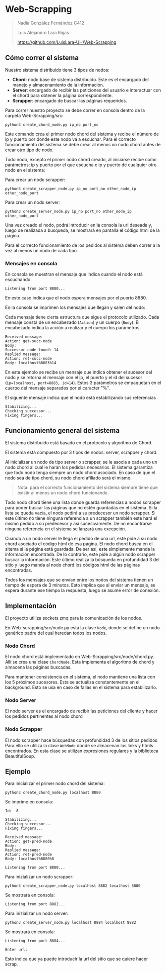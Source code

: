 # Web-Scrapping
> Nadia González Fernández C412
>
> Luis Alejandro Lara Rojas
>
> https://github.com/LuisLara-UH/Web-Scrapping
## Cómo correr el sistema

Nuestro sistema distribuido tiene 3 tipos de nodos:


- **Chord**: nodo base de sistema distribuido. Este es el encargado del manejo y almacenamiento de la información.
- **Server**: encargado de recibir las peticiones del usuario e interactuar con el chord para obtener la página correspondiente.
- **Scrapper**: encargado de buscar las páginas requeridos.

Para correr nuestro proyecto se debe correr en consola dentro de la carpeta Web-Scrapping/src:

````
python3 create_chord_node.py ip_no port_no
````

Este comando crea el primer nodo chord del sistema y recibe el número de ip y puerto por donde este nodo va a escuchar. Para el correcto funcionamiento del sistema se debe crear al menos un nodo chord antes de crear otro tipo de nodo.

Todo nodo, excepto el primer nodo chord creado, al iniciarse recibe como parámetros: ip y puerto por el que escucha e ip y puerto de cualquier otro nodo en el sistema:

Para crear un nodo scrapper:
```
python3 create_scrapper_node.py ip_no port_no other_node_ip other_node_port
```

Para crear un nodo server:
```
python3 create_server_node.py ip_no port_no other_node_ip other_node_port
```

Una vez creado el nodo, podrá introducir en la consola la url deseada y, luego de realizada a busqueda, se mostrará en pantalla el código html de la página.

Para el correcto funcionamiento de los pedidos al sistema deben correr a la vez al menos un nodo de cada tipo.

### Mensajes en consola

En consola se muestran el mensaje que indica cuando el nodo está escuchando:
```
Listening from port 8880...
```
En este caso indica que el nodo espera mensajes por el puerto 8880.

En la consola se imprimen los mensajes que llegan y salen del nodo:

Cada mensaje tiene cierta estructura que sigue el protocolo utilizado. Cada mensaje consta de un encabezado (`Action`) y un cuerpo (`Body`). 
El  encabezado indica la acción a realizar y el cuerpo los parámetros.
```
Received message:
Action: get-succ-node
Body:
Successor node found: 14
Replied message:
Action: ret-succ-node
Body: localhost%8883%14
```

En este ejemplo se recibe un mensaje que indica obtener el sucesor del nodo y se retorna el mensaje con el ip, el puerto y el id del sucesor (`ip=localhost, port=8883, id=14`). Estos 3 parámetros se empaquetan en el cuerpo del mensaje separados por el caracter "%".

El siguente mensaje indica que el nodo está estabilizando sus referencias

```
Stabilizing...
Checking successor...
Fixing fingers...
```

## Funcionamiento general del sistema

El sistema distribuido está basado en el protocolo y algoritmo de Chord.

El sistema está compuesto por 3 tipos de nodos: server, scrapper y chord. 

Al inicializar un nodo de tipo server o scrapper, se le asocia a cada uno un nodo chord al cual le harán los pedidos necesarios. El sistema garantiza que todo nodo tenga siempre un nodo chord asociado. En caso de que el nodo sea de tipo chord, su nodo chord afiliado será el mismo. 

> Nota: para el correcto funcionamiento del sistema siempre tiene que existir al menos un nodo chord funcionando.

Todo nodo chord tiene una lista donde guarda referencias a nodos scrapper para poder buscar las páginas que no estén guardadas en el sistema. Si la lista se queda vacía, el nodo pedirá a su predecesor un nodo scrapper. Si este último no tiene ninguna referencia a un scrapper también este hará el mismo pedido a su predecesor y así sucesivamente. De no encontrarse ninguna referencia en el sistema se lanzará una excepción.

Cuando a un nodo server le llega el pedido de una url, este pide a su nodo chord asociado el código html de esa página. El nodo chord busca en el sitema si la página está guardada. De ser así, este simplemente manda la información encontrada. De lo contrario, este pide a algún nodo scrapper buscar la información. Este último realiza la búsqueda en profundidad 3 del sitio y luego manda al nodo chord los códigos html de las páginas encontradas.


Todos los mensajes que se envían  entre los nodos del sistema tienen un tiempo de espera de 3 mínutos. Esto implica que al enviar un mensaje, se espera durante ese tiempo la respuesta, luego se asume error de conexión.

## Implementación

El proyecto utiliza sockets zmq para la comunicación de los nodos. 

En Web-scrapping/src/node.py está la clase `Node`, donde se define un nodo genérico padre del cual heredan todos los nodos. 

### Nodo Chord

El nodo chord está implementado en Web-Scrapping/src/node/chord.py. Allí se crea una clase `ChordNode`. Esta implementa el algoritmo de chord y almacena las páginas buscadas. 

Para mantener consistencia en el sistema, el nodo mantiene una lista con los 5 próximos sucesores. Esta se actualiza constantemente en el background. Esto se usa en caso de fallas en el sistema para estabilizarlo. 

### Nodo Server 

El nodo server es el encargado de recibir las peticiones del cliente y hacer los pedidos pertinentes al nodo chord

### Nodo Scrapper

El nodo scrapper hace búsquedas con profundidad 3 de los sitios pedidos. Para ello se utiliza la clase `WebNode` donde se almacenan los links y htmls encontrados. En esta clase se utilizan expresiones regulares y la biblioteca BeautifulSoup.

## Ejemplo

Para inicializar el primer nodo chord del sistema:
```
python3 create_chord_node.py localhost 8880
```

Se imprime en consola:
```
Id:  8

Stabilizing...
Checking successor...
Fixing fingers...

Received message:
Action: get-pred-node
Body:
Replied message:
Action: ret-pred-node
Body: localhost%8880%8

Listening from port 8880...
```

Para inizializar un nodo scrapper:
```
python3 create_scrapper_node.py localhost 8882 localhost 8880
```
Se mostrará en consola:
```
Listening from port 8882...
```

Para inizializar un nodo server:
```
python3 create_server_node.py localhost 8884 localhost 8882
```
Se mostrará en consola:
```
Listening from port 8884...
```
```
Enter url:
```
Esto indica que ya puede introducir la url del sitio que se quiere hacer scrap.
